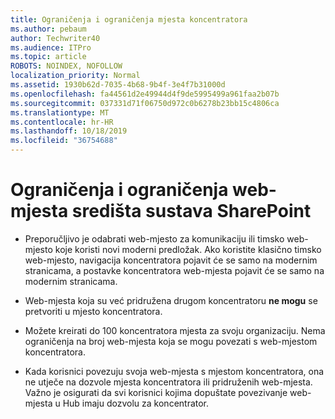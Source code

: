 ```yaml
---
title: Ograničenja i ograničenja mjesta koncentratora
ms.author: pebaum
author: Techwriter40
ms.audience: ITPro
ms.topic: article
ROBOTS: NOINDEX, NOFOLLOW
localization_priority: Normal
ms.assetid: 1930b62d-7035-4b68-9b4f-3e4f7b31000d
ms.openlocfilehash: fa44561d2e49944d4f9de5995499a961faa2b07b
ms.sourcegitcommit: 037331d71f06750d972c0b6278b23bb15c4806ca
ms.translationtype: MT
ms.contentlocale: hr-HR
ms.lasthandoff: 10/18/2019
ms.locfileid: "36754688"
---
```

# <a name="sharepoint-hub-site-limits-and-restrictions"></a>Ograničenja i ograničenja web-mjesta središta sustava SharePoint

- Preporučljivo je odabrati web-mjesto za komunikaciju ili timsko web-mjesto koje koristi novi moderni predložak. Ako koristite klasično timsko web-mjesto, navigacija koncentratora pojavit će se samo na modernim stranicama, a postavke koncentratora web-mjesta pojavit će se samo na modernim stranicama.

- Web-mjesta koja su već pridružena drugom koncentratoru **ne mogu** se pretvoriti u mjesto koncentratora.

- Možete kreirati do 100 koncentratora mjesta za svoju organizaciju. Nema ograničenja na broj web-mjesta koja se mogu povezati s web-mjestom koncentratora.

- Kada korisnici povezuju svoja web-mjesta s mjestom koncentratora, ona ne utječe na dozvole mjesta koncentratora ili pridruženih web-mjesta. Važno je osigurati da svi korisnici kojima dopuštate povezivanje web-mjesta u Hub imaju dozvolu za koncentrator.


